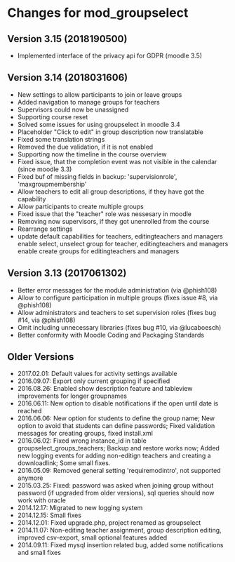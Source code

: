 # Changes for mod_groupselect

## Version 3.15 (2018190500)
*   Implemented interface of the privacy api for GDPR (moodle 3.5)

## Version 3.14 (2018031606)
*   New settings to allow participants to join or leave groups
*   Added navigation to manage groups for teachers
*   Supervisors could now be unassigned
*   Supporting course reset
*   Solved some issues for using groupselect in moodle 3.4
*   Placeholder "Click to edit" in group description now translatable
*   Fixed some translation strings
*   Removed the due validation, if it is not enabled
*   Supporting now the timeline in the course overview
*   Fixed issue, that the completion event was not visible in the calendar (since moodle 3.3)
*   Fixed buf of missing fields in backup: 'supervisionrole', 'maxgroupmembership'
*   Allow teachers to edit all group descriptions, if they have got the capability
*   Allow participants to create multiple groups
*   Fixed issue that the "teacher" role was nessesary in moodle
*   Removing now supervisors, if they got unenrolled from the course
*   Rearrange settings
*   update default capabilities for teachers, editingteachers and managers
    enable select, unselect group for teacher, editingteachers and managers
    enable create groups for editingteachers and managers

## Version 3.13 (2017061302)
*   Better error messages for the module administration (via @phish108)
*   Allow to configure participation in multiple groups (fixes issue #8, via @phish108)
*   Allow administrators and teachers to set supervision roles (fixes bug #14, via @phish108)
*   Omit including unnecessary libraries (fixes bug #10, via @lucaboesch)
*   Better conformity with Moodle Coding and Packaging Standards

## Older Versions
* 2017.02.01: Default values for activity settings available
* 2016.09.07: Export only current grouping if specified
* 2016.08.26: Enabled show description feature and tableview improvements for longer groupnames
* 2016.06.11: New option to disable notifications if the open until date is reached
* 2016.06.06: New option for students to define the group name; New option to avoid that students can define passwords;
Fixed validation messages for creating groups, fixed install.xml
* 2016.06.02: Fixed wrong instance_id in table groupselect_groups_teachers; Backup and restore works now;
Added new logging events for adding non-editign teachers and creating a downloadlink; Some small fixes.
* 2016.05.09: Removed general setting 'requiremodintro', not supported anymore
* 2015.03.25: Fixed: password was asked when joining group without
password (if upgraded from older versions), sql queries should now work
with oracle
* 2014.12.17: Migrated to new logging system
* 2014.12.15: Small fixes
* 2014.12.01: Fixed upgrade.php, project renamed as groupselect
* 2014.11.07: Non-editing teacher assignment, group description editing, improved csv-export, small optional features added
* 2014.09.11: Fixed mysql insertion related bug, added some notifications and small fixes
